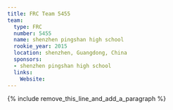 ```yaml
---
title: FRC Team 5455
team:
  type: FRC
  number: 5455
  name: shenzhen pingshan high school
  rookie_year: 2015
  location: shenzhen, Guangdong, China
  sponsors:
  - shenzhen pingshan high school
  links:
    Website:
---
```


{% include remove_this_line_and_add_a_paragraph %}